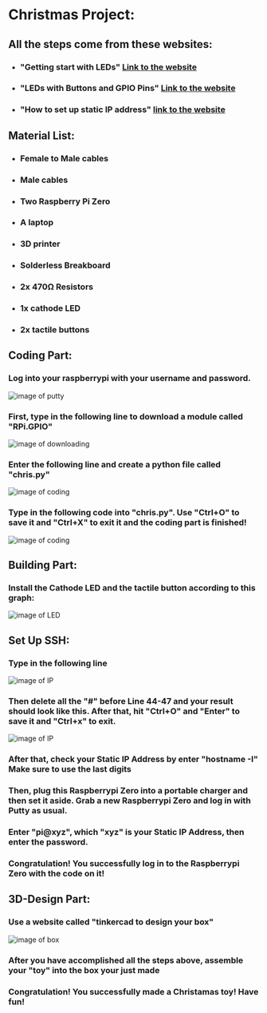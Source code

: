 # Christmas Project:
## All the steps come from these websites:
  * ### "Getting start with LEDs" [Link to the website](https://magpi.raspberrypi.org/articles/getting-started-with-electronics-leds-and-switches-using-raspberry-pi)
  * ### "LEDs with Buttons and GPIO Pins" [Link to the website](https://www.hackster.io/Tisko/rgb-led-a-button-click-away-9886c1)
  * ### "How to set up static IP address" [link to the website](https://www.raspberrypi.org/documentation/configuration/tcpip/)
## Material List:
  * ### Female to Male cables
  * ### Male cables
  * ### Two Raspberry Pi Zero
  * ### A laptop
  * ### 3D printer
  * ### Solderless Breakboard
  * ### 2x 470Ω Resistors
  * ### 1x cathode LED
  * ### 2x tactile buttons
 
 ## Coding Part:
 ### Log into your raspberrypi with your username and password.
 ![image of putty]()
 ### First, type in the following line to download a module called "RPi.GPIO"
 ![image of downloading]()
 ### Enter the following line and create a python file called "chris.py"
 ![image of coding]()
 ### Type in the following code into "chris.py". Use "Ctrl+O" to save it and "Ctrl+X" to exit it and the coding part is finished!
 ![image of coding]()
 
 ## Building Part:
 ### Install the Cathode LED and the tactile button according to this graph:
 ![image of LED](https://images.ctfassets.net/tvfg2m04ppj4/2PaOuWywUIcEgRLNHdUJPT/aa91b6fd88a51eabd74e0458a8e672fe/cheerlights_wiring.jpg?w=800)
 
 ## Set Up SSH:
 ### Type in the following line
 ![image of IP]()
 ### Then delete all the "#" before Line 44-47 and your result should look like this. After that, hit "Ctrl+O" and "Enter" to save it and "Ctrl+x" to exit.
 ![image of IP]()
 ### After that, check your Static IP Address by enter "hostname -I" Make sure to use the last digits
 ### Then, plug this Raspberrypi Zero into a portable charger and then set it aside. Grab a new Raspberrypi Zero and log in with Putty as usual.
 ### Enter "pi@xyz", which "xyz" is your Static IP Address, then enter the password.
 ### Congratulation! You successfully log in to the Raspberrypi Zero with the code on it!

 ## 3D-Design Part:
 ### Use a website called "tinkercad to design your box"
 ![image of box]()
 ### After you have accomplished all the steps above, assemble your "toy" into the box your just made
 ### Congratulation! You successfully made a Christamas toy! Have fun!
 ###
